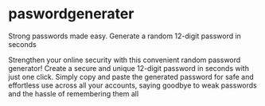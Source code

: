 # paswordgenerater
Strong passwords made easy. Generate a random 12-digit password in seconds

Strengthen your online security with this convenient random password generator! Create a secure and unique 12-digit password in seconds with just one click. Simply copy and paste the generated password for safe and effortless use across all your accounts, saying goodbye to weak passwords and the hassle of remembering them all
